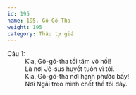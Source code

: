 ```yaml
---
id: 195
name: 195. Gô-Gô-Tha
weight: 195
category: Thập tự giá
---
```

<dl><dt>Câu 1:</dt><dd data-verse="1">Kìa, Gô-gô-tha tối tăm vô hồi! <br/>Là nơi Jê-sus huyết tuôn vì tôi. <br/>Kìa, Gô-gô-tha nơi hạnh phước bấy! <br/>Nơi Ngài treo mình chết thế tôi đây. </dd></dl>
